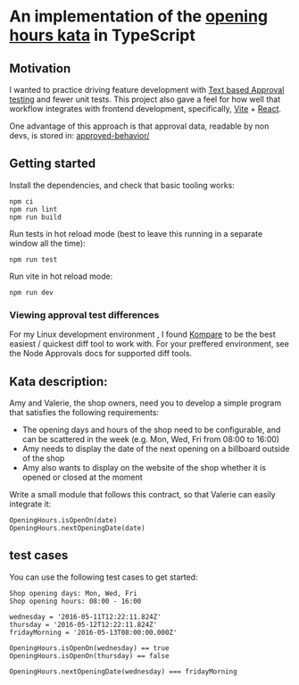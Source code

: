 # An implementation of the [opening hours kata](https://github.com/christian-fei/opening-hours-kata) in TypeScript

## Motivation

I wanted to practice driving feature development with [Text based Approval testing](https://github.com/approvals/Approvals.NodeJS)
and fewer unit tests. This project also gave a feel for how well that workflow integrates with frontend development,
specifically, [Vite](https://vite.dev/) + [React](https://react.dev/).

One advantage of this approach is that approval data, readable by non devs, is stored in:
[approved-behavior/](https://github.com/koleh-tech/opening-hours-kata/tree/main/approved-behavior)

## Getting started

Install the dependencies, and check that basic tooling works:

```{bash}
npm ci
npm run lint
npm run build
```

Run tests in hot reload mode (best to leave this running in a separate window all the time):

```{bash}
npm run test
```

Run vite in hot reload mode:

```{bash}
npm run dev
```

### Viewing approval test differences

For my Linux development environment , I found [Kompare](https://apps.kde.org/kompare/) to be the
best easiest / quickest diff tool to work with. For your preffered environment, see the Node Approvals docs for supported diff tools.

## Kata description:

Amy and Valerie, the shop owners, need you to develop a simple program that satisfies the following requirements:

- The opening days and hours of the shop need to be configurable, and can be scattered in the week (e.g. Mon, Wed, Fri from 08:00 to 16:00)
- Amy needs to display the date of the next opening on a billboard outside of the shop
- Amy also wants to display on the website of the shop whether it is opened or closed at the moment

Write a small module that follows this contract, so that Valerie can easily integrate it:

```
OpeningHours.isOpenOn(date)
OpeningHours.nextOpeningDate(date)
```

## test cases

You can use the following test cases to get started:

```
Shop opening days: Mon, Wed, Fri
Shop opening hours: 08:00 - 16:00

wednesday = '2016-05-11T12:22:11.824Z'
thursday = '2016-05-12T12:22:11.824Z'
fridayMorning = '2016-05-13T08:00:00.000Z'

OpeningHours.isOpenOn(wednesday) == true
OpeningHours.isOpenOn(thursday) == false

OpeningHours.nextOpeningDate(wednesday) === fridayMorning
```
